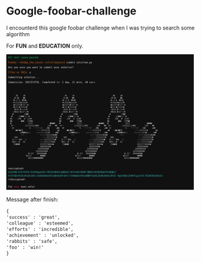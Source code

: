 # Google-foobar-challenge

I encounterd this google foobar challenge when I was trying to search some algorithm 

For **FUN** and **EDUCATION** only.

<img src="google-foobar.gif" width="500" />

Message after finish:

```
{
'success' : 'great', 
'colleague' : 'esteemed', 
'efforts' : 'incredible', 
'achievement' : 'unlocked', 
'rabbits' : 'safe', 
'foo' : 'win!'
}
```

